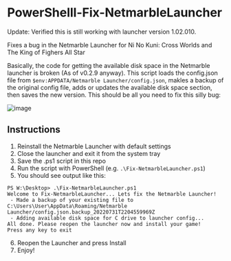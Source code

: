 # PowerShelll-Fix-NetmarbleLauncher

Update: Verified this is still working with launcher version 1.02.010.

Fixes a bug in the Netmarble Launcher for Ni No Kuni: Cross Worlds and The King of Fighers All Star

Basically, the code for getting the available disk space in the Netmarble launcher is broken (As of v0.2.9 anyway). This script loads the config.json file from `$env:APPDATA/Netmarble Launcher/config.json`, makles a backup of the original config file, adds or updates the available disk space section, then saves the new version. This should be all you need to fix this silly bug:

![image](https://user-images.githubusercontent.com/9650258/182047075-5113e860-c3d5-44b3-8fef-f964461ece0b.png)

## Instructions
1. Reinstall the Netmarble Launcher with default settings
2. Close the launcher and exit it from the system tray
3. Save the .ps1 script in this repo
4. Run the script with PowerShell (e.g. `.\Fix-NetmarbleLauncher.ps1`)
5. You should see output like this:
```
PS W:\Desktop> .\Fix-NetmarbleLauncher.ps1
Welcome to Fix-NetmarbleLauncher... Lets fix the Netmarble Launcher!
 - Made a backup of your existing file to C:\Users\User\AppData\Roaming/Netmarble Launcher/config.json.backup_20220731T2204559969Z
 - Adding available disk space for C drive to launcher config...
All done. Please reopen the launcher now and install your game!
Press any key to exit
```
6. Reopen the Launcher and press Install
7. Enjoy!
